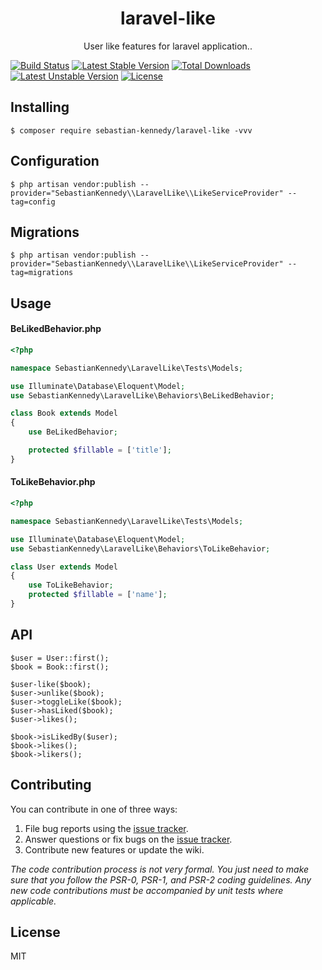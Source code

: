 <h1 align="center"> laravel-like </h1>

<p align="center"> User like features for laravel application..</p>

[![Build Status](https://travis-ci.org/sebastiankennedy/laravel-like.svg?branch=master)](https://travis-ci.org/sebastiankennedy/laravel-like)
[![Latest Stable Version](https://poser.pugx.org/sebastian-kennedy/laravel-like/v)](//packagist.org/packages/sebastian-kennedy/laravel-like) 
[![Total Downloads](https://poser.pugx.org/sebastian-kennedy/laravel-like/downloads)](//packagist.org/packages/sebastian-kennedy/laravel-like) 
[![Latest Unstable Version](https://poser.pugx.org/sebastian-kennedy/laravel-like/v/unstable)](//packagist.org/packages/sebastian-kennedy/laravel-like) 
[![License](https://poser.pugx.org/sebastian-kennedy/laravel-like/license)](//packagist.org/packages/sebastian-kennedy/laravel-like)

## Installing

```shell
$ composer require sebastian-kennedy/laravel-like -vvv
```

## Configuration

```shell
$ php artisan vendor:publish --provider="SebastianKennedy\\LaravelLike\\LikeServiceProvider" --tag=config
```

## Migrations

```shell
$ php artisan vendor:publish --provider="SebastianKennedy\\LaravelLike\\LikeServiceProvider" --tag=migrations
```

## Usage

#### BeLikedBehavior.php
```php
<?php

namespace SebastianKennedy\LaravelLike\Tests\Models;

use Illuminate\Database\Eloquent\Model;
use SebastianKennedy\LaravelLike\Behaviors\BeLikedBehavior;

class Book extends Model
{
    use BeLikedBehavior;

    protected $fillable = ['title'];
}
```

#### ToLikeBehavior.php
```php
<?php

namespace SebastianKennedy\LaravelLike\Tests\Models;

use Illuminate\Database\Eloquent\Model;
use SebastianKennedy\LaravelLike\Behaviors\ToLikeBehavior;

class User extends Model
{
    use ToLikeBehavior;
    protected $fillable = ['name'];
}
```

## API
```
$user = User::first();
$book = Book::first();

$user-like($book);
$user->unlike($book);
$user->toggleLike($book);
$user->hasLiked($book);
$user->likes();

$book->isLikedBy($user);
$book->likes();
$book->likers();
```

## Contributing

You can contribute in one of three ways:

1. File bug reports using the [issue tracker](https://github.com/sebastian-kennedy/laravel-like/issues).
2. Answer questions or fix bugs on the [issue tracker](https://github.com/sebastian-kennedy/laravel-like/issues).
3. Contribute new features or update the wiki.

_The code contribution process is not very formal. You just need to make sure that you follow the PSR-0, PSR-1, and PSR-2 coding guidelines. Any new code contributions must be accompanied by unit tests where applicable._

## License

MIT